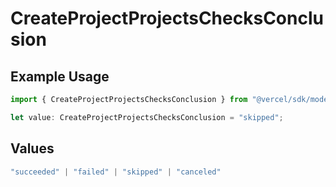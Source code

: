 # CreateProjectProjectsChecksConclusion

## Example Usage

```typescript
import { CreateProjectProjectsChecksConclusion } from "@vercel/sdk/models/operations";

let value: CreateProjectProjectsChecksConclusion = "skipped";
```

## Values

```typescript
"succeeded" | "failed" | "skipped" | "canceled"
```